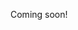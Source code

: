 <!--

https://news.ycombinator.com/item?id=19716303
https://news.ycombinator.com/item?id=19722455

-->

Coming soon!
